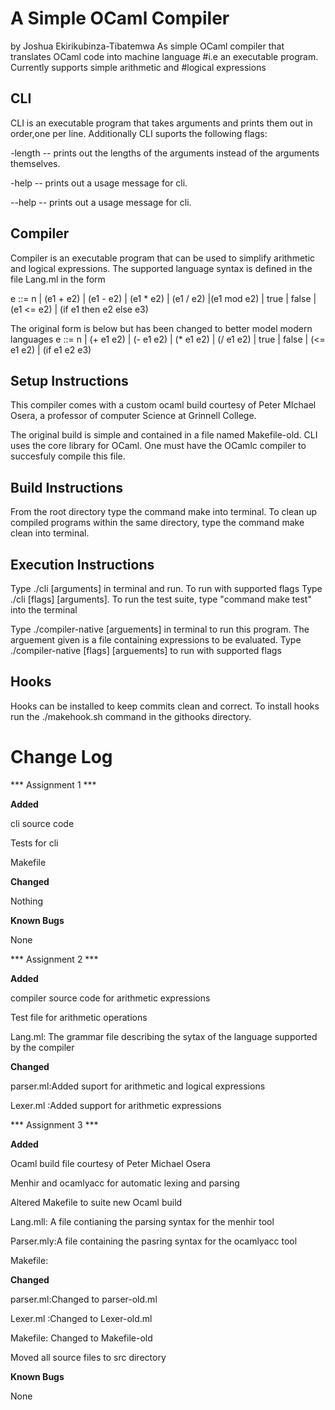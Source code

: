 # A Simple OCaml Compiler
 by Joshua Ekirikubinza-Tibatemwa
As simple OCaml compiler that translates OCaml code into machine language
#i.e an executable program.  Currently supports simple arithmetic and
#logical expressions


## CLI
CLI is an executable program that takes arguments and prints them out in order,one per line. 
Additionally CLI suports the following flags:

-length -- prints out the lengths of the arguments instead of the arguments
themselves.

-help -- prints out a usage message for cli.

--help -- prints out a usage message for cli.

## Compiler
Compiler is an executable program that can be used to simplify arithmetic
and logical expressions. The supported language syntax is defined in the
file Lang.ml in the form

e ::= n | (e1 + e2) | (e1 - e2) | (e1 * e2) | (e1 / e2) |(e1 mod e2)
    | true | false | (e1 <= e2) | (if e1 then e2 else e3)


The original form is below but has been changed to better model modern languages
e ::= n | (+ e1 e2) | (- e1 e2) | (* e1 e2) | (/ e1 e2)
    | true | false | (<= e1 e2) | (if e1 e2 e3)


## Setup Instructions

This compiler comes with a custom ocaml build courtesy of Peter MIchael
Osera, a professor of computer Science at Grinnell College.

The original build is simple and contained in a file named Makefile-old.
CLI uses the core library for OCaml. One must have the OCamlc compiler to succesfuly compile this file.

## Build Instructions
 From the root directory type the command make into terminal. To clean up
 compiled programs within the same directory, type the command make clean into terminal.

## Execution Instructions
Type ./cli  [arguments] in terminal and run. To run with supported flags
Type ./cli [flags] [arguments].
To run the test suite, type "command make test" into the terminal

Type ./compiler-native [arguements] in terminal to run this program. The arguement
given is a file containing expressions to be evaluated.
Type ./compiler-native [flags] [arguements] to run with supported flags


## Hooks
Hooks can be installed to keep commits clean and correct. To install hooks run the ./makehook.sh command in the githooks directory.



# Change Log  
*** Assignment 1 ***

**Added**

 cli source code
 
 Tests for cli
 
 Makefile 

**Changed**

Nothing 

**Known Bugs**

None 

*** Assignment 2 ***

**Added**

compiler source code for arithmetic expressions
 
Test file for arithmetic operations
 
Lang.ml: The grammar file describing the sytax of the language supported by the compiler 

**Changed**

parser.ml:Added suport for arithmetic and logical expressions

Lexer.ml :Added support for arithmetic expressions

*** Assignment 3 ***

**Added**

Ocaml build file courtesy of Peter Michael Osera
 
Menhir and ocamlyacc for automatic lexing and parsing

Altered Makefile to suite new Ocaml build

Lang.mll: A file contianing the parsing syntax for the menhir tool

Parser.mly:A file containing the pasring syntax for the ocamlyacc tool

Makefile:

**Changed**

parser.ml:Changed to parser-old.ml

Lexer.ml :Changed to Lexer-old.ml

Makefile: Changed to Makefile-old
 
Moved all source files to src directory

**Known Bugs**

None  

